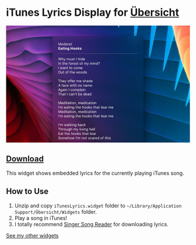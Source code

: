 # iTunes Lyrics Display for [Übersicht](http://tracesof.net/uebersicht/)

<img src="https://github.com/Pe8er/iTunesLyrics.widget/blob/master/screenshot.jpg" width="516" height="320">

## [Download](https://github.com/Pe8er/iTunesLyrics.widget/raw/master/iTunesLyrics.widget.zip)

This widget shows embedded lyrics for the currently playing iTunes song.

## How to Use

1. Unzip and copy `iTunesLyrics.widget` folder to `~/Library/Application Support/Übersicht/Widgets` folder.
1. Play a song in iTunes!
2. I totally recommend [Singer Song Reader](http://www.singer-song-reader.com) for downloading lyrics.

[See my other widgets](https://github.com/Pe8er/Ubersicht-Widgets)
